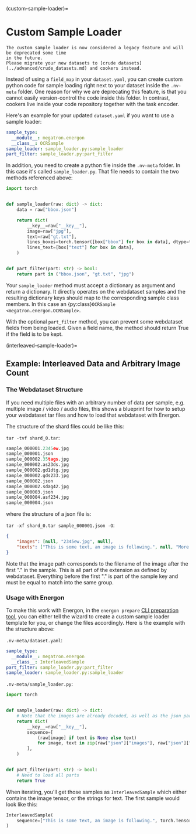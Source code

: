 <!--- Copyright (c) 2025, NVIDIA CORPORATION.
SPDX-License-Identifier: BSD-3-Clause -->

(custom-sample-loader)=
# Custom Sample Loader

```{warning}
The custom sample loader is now considered a legacy feature and will be deprecated some time
in the future.
Please migrate your new datasets to [crude datasets](../advanced/crude_datasets.md) and cookers instead.
```
Instead of using a `field_map` in your `dataset.yaml`, you can create custom python code for sample loading
right next to your dataset inside the `.nv-meta` folder.
One reason for why we are deprecating this feature, is that you cannot easily version-control the code inside this folder.
In contrast, cookers live inside your code repository together with the task encoder.

Here's an example for your updated `dataset.yaml` if you want to use a sample loader:
```yaml
sample_type:
  __module__: megatron.energon
  __class__: OCRSample
sample_loader: sample_loader.py:sample_loader
part_filter: sample_loader.py:part_filter
```

In addition, you need to create a python file inside the `.nv-meta` folder. In this case it's
called `sample_loader.py`.
That file needs to contain the two methods referenced above:

```python
import torch


def sample_loader(raw: dict) -> dict:
    data = raw["bbox.json"]

    return dict(
        __key__=raw["__key__"],
        image=raw["jpg"],
        text=raw["gt.txt"],
        lines_boxes=torch.tensor([box["bbox"] for box in data], dtype=torch.int64),
        lines_text=[box["text"] for box in data],
    )


def part_filter(part: str) -> bool:
    return part in ("bbox.json", "gt.txt", "jpg")
```

Your `sample_loader` method must accept a dictionary as argument and return a dictionary. It directly operates on 
the webdataset samples and the resulting dictionary keys should map to the corresponding sample class members.
In this case an {py:class}`OCRSample <megatron.energon.OCRSample>`.

With the optional `part_filter` method, you can prevent some webdataset fields from being loaded.
Given a field name, the method should return True if the field is to be kept.


(interleaved-sample-loader)=
## Example: Interleaved Data and Arbitrary Image Count

### The Webdataset Structure

If you need multiple files with an arbitrary number of data per sample, e.g. multiple image / video / audio files, this shows a blueprint for how to setup your webdataset tar files and how to load that webdataset with Energon.

The structure of the shard files could be like this:

`tar -tvf shard_0.tar`:
```python
sample_000001.2345ew.jpg
sample_000001.json
sample_000002.35tags.jpg
sample_000002.as23ds.jpg
sample_000002.gd1dtg.jpg
sample_000002.gds233.jpg
sample_000002.json
sample_000002.sdag42.jpg
sample_000003.json
sample_000004.asf234.jpg
sample_000004.json
```

where the structure of a json file is:

`tar -xf shard_0.tar sample_000001.json -O`:
```json
{
    "images": [null, "2345ew.jpg", null],
    "texts": ["This is some text, an image is following.", null, "More text after the image."],
}
```
Note that the image path corresponds to the filename of the image after the first "." in the sample. This is all part of the extension as defined by webdataset. Everything before the first "." is part of the sample key and must be equal to match into the same group.


### Usage with Energon

To make this work with Energon, in the `energon prepare` [CLI preparation tool](energon_data_prepare), you can either tell the wizard to create a custom sample loader template for you, or change the files accordingly. Here is the example with the structure above:

`.nv-meta/dataset.yaml`:
```yaml
sample_type:
  __module__: megatron.energon
  __class__: InterleavedSample
part_filter: sample_loader.py:part_filter
sample_loader: sample_loader.py:sample_loader
```

`.nv-meta/sample_loader.py`:
```python
import torch


def sample_loader(raw: dict) -> dict:
    # Note that the images are already decoded, as well as the json part.
    return dict(
        __key__=raw["__key__"],
        sequence=[
            (raw[image] if text is None else text)
            for image, text in zip(raw["json"]["images"], raw["json"]["texts"])
        ],
    )


def part_filter(part: str) -> bool:
    # Need to load all parts
    return True
```

When iterating, you'll get those samples as `InterleavedSample` which either contains the image tensor, or the strings for text. The first sample would look like this:

```python
InterleavedSample(
    sequence=["This is some text, an image is following.", torch.Tensor(...) or PIL.Image.Image(), "More text after the image."]
)
``` 
